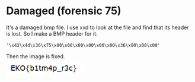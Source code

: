 # Damaged (forensic 75)
It's a damaged bmp file. I use xxd to look at the file and find that its header is lost. So I make a BMP header for it.
```
'\x42\x4d\x36\x75\x00\x00\x00\x00\x00\x00\x36\x00\x00\x00'
```
Then the image is fixed.  
![](fixed.bmp)
